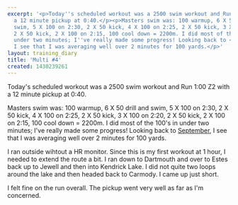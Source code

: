 ```yaml
---
excerpt: '<p>Today''s scheduled workout was a 2500 swim workout and Run 1:00 Z2 with
  a 12 minute pickup at 0:40.</p><p>Masters swim was: 100 warmup, 6 X 50 drill and
  swim, 5 X 100 on 2:30, 2 X 50 kick, 4 X 100 on 2:25, 2 X 50 kick, 3 X 100 on 2:20,
  2 X 50 kick, 2 X 100 on 2:15, 100 cool down = 2200m. I did most of the 100''s in
  under two minutes; I''ve really made some progress! Looking back to <a href="/trainingdiary/swim/2014/09/19/tempo-trainer-swim">September</a>,
  I see that I was averaging well over 2 minutes for 100 yards.</p>'
layout: training_diary
title: 'Multi #4'
created: 1430239261
---
```

<p>Today's scheduled workout was a 2500 swim workout and Run 1:00 Z2 with a 12 minute pickup at 0:40.</p><p>Masters swim was: 100 warmup, 6 X 50 drill and swim, 5 X 100 on 2:30, 2 X 50 kick, 4 X 100 on 2:25, 2 X 50 kick, 3 X 100 on 2:20, 2 X 50 kick, 2 X 100 on 2:15, 100 cool down = 2200m. I did most of the 100's in under two minutes; I've really made some progress! Looking back to <a href="/trainingdiary/swim/2014/09/19/tempo-trainer-swim">September</a>, I see that I was averaging well over 2 minutes for 100 yards.</p><p>I ran outside wihtout a HR monitor. Since this is my first workout at 1 hour, I needed to extend the route a bit. I ran down to Dartmouth and over to Estes back up to Jewell and then into Kendrick Lake. I did not quite two loops around the lake and then headed back to Carmody. I came up just short.</p><p>I felt fine on the run overall. The pickup went very well as far as I'm concerned.</p>
